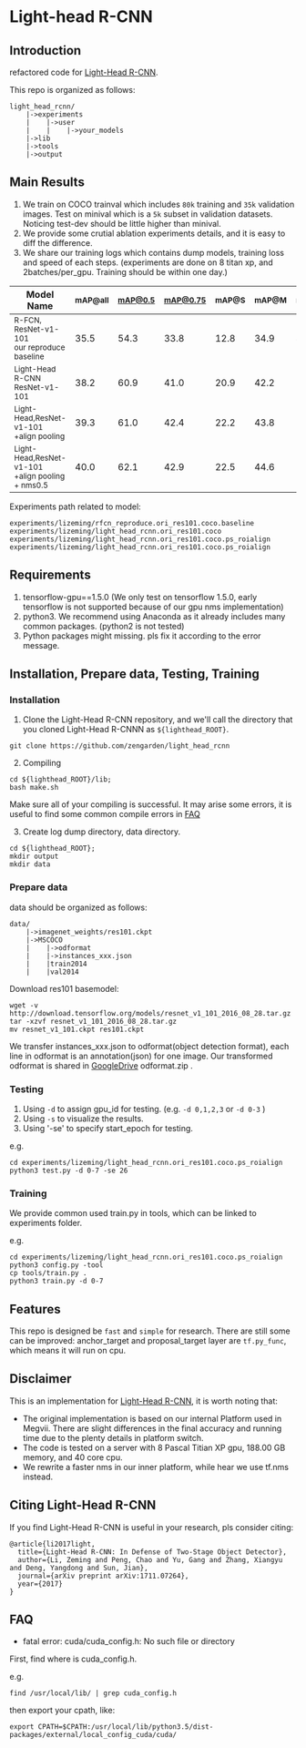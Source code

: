 # Light-head R-CNN


## Introduction
refactored code for [Light-Head R-CNN](https://arxiv.org/abs/1711.07264). 

This repo is organized as follows:

```
light_head_rcnn/
    |->experiments
    |    |->user
    |    |    |->your_models
    |->lib       
    |->tools
    |->output
```

## Main Results
1. We train on COCO trainval which includes `80k` training and `35k` validation images. Test on minival which is a `5k` subset in validation datasets. Noticing test-dev should be little higher than minival.
2. We provide some crutial ablation experiments details, and it is easy to diff the difference.
3. We share our training logs which contains dump models, training loss and speed of each steps. (experiments are done on 8 titan xp, and 2batches/per_gpu. Training should be within one day.)


|         Model Name                                               |<sub>mAP@all</sub>|<sub>mAP@0.5</sub>|<sub>mAP@0.75</sub>|<sub>mAP@S</sub>|<sub>mAP@M</sub>|<sub>mAP@L</sub>| 
|-------------------------------------------------------------     |------------------|------------------|---------          |-------         |-------         |-------         |   
|<sub>R-FCN, ResNet-v1-101 </br> our reproduce baseline</sub>      | 35.5             | 54.3             |   33.8            | 12.8           | 34.9           | 46.1           |   
|<sub>Light-Head R-CNN </br> ResNet-v1-101</sub>                   | 38.2             | 60.9             |   41.0            | 20.9           | 42.2           | 52.8           |   
|<sub>Light-Head,ResNet-v1-101 </br> +align pooling </sub>         | 39.3             | 61.0             |   42.4            | 22.2           | 43.8           | 53.2           |   
|<sub>Light-Head,ResNet-v1-101 </br> +align pooling  + nms0.5</sub>| 40.0             | 62.1             |   42.9            | 22.5           | 44.6           | 54.0           |  

Experiments path related to model:

```
experiments/lizeming/rfcn_reproduce.ori_res101.coco.baseline
experiments/lizeming/light_head_rcnn.ori_res101.coco 
experiments/lizeming/light_head_rcnn.ori_res101.coco.ps_roialign
experiments/lizeming/light_head_rcnn.ori_res101.coco.ps_roialign
```

## Requirements
1. tensorflow-gpu==1.5.0  (We only test on tensorflow 1.5.0, early tensorflow is not supported because of our gpu nms implementation)
2. python3. We recommend using Anaconda as it already includes many common packages. (python2 is not tested)
3. Python packages might missing. pls fix it according to the error message.

## Installation, Prepare data, Testing, Training
### Installation
1. Clone the Light-Head R-CNN repository, and we'll call the directory that you cloned Light-Head R-CNNN as `${lighthead_ROOT}`.

```
git clone https://github.com/zengarden/light_head_rcnn
``` 

2. Compiling

```
cd ${lighthead_ROOT}/lib;
bash make.sh
``` 

Make sure all of your compiling is successful. It may arise some errors, it is useful to find some common compile errors in [FAQ](##FAQ)

3. Create log dump directory, data directory. 

```
cd ${lighthead_ROOT};
mkdir output
mkdir data
``` 

### Prepare data
data should be organized as follows:

```
data/
    |->imagenet_weights/res101.ckpt
    |->MSCOCO
    |    |->odformat
    |    |->instances_xxx.json
    |    |train2014
    |    |val2014
```
Download res101 basemodel:

```
wget -v http://download.tensorflow.org/models/resnet_v1_101_2016_08_28.tar.gz
tar -xzvf resnet_v1_101_2016_08_28.tar.gz
mv resnet_v1_101.ckpt res101.ckpt
``` 

We transfer instances_xxx.json to odformat(object detection format), each line in odformat is an annotation(json) for one image. Our transformed odformat is  shared in [GoogleDrive](https://drive.google.com/open?id=1-Mqj385d_1t4wcmhl25TZO1g-uw5X-xK) odformat.zip .
### Testing

1. Using `-d` to assign gpu_id for testing. (e.g.  `-d 0,1,2,3`   or `-d 0-3` )
2. Using `-s` to visualize the results. 
3. Using '-se' to specify start_epoch for testing.

e.g.

```
cd experiments/lizeming/light_head_rcnn.ori_res101.coco.ps_roialign
python3 test.py -d 0-7 -se 26
``` 

### Training

We provide common used train.py in tools, which can be linked to experiments folder.

e.g.
```
cd experiments/lizeming/light_head_rcnn.ori_res101.coco.ps_roialign
python3 config.py -tool
cp tools/train.py .
python3 train.py -d 0-7
``` 

## Features 
 
This repo is designed be `fast` and `simple` for research. There are still some can be improved: anchor_target and proposal_target layer are `tf.py_func`, which means it will run on cpu. 

## Disclaimer
This is an implementation for [Light-Head R-CNN](https://arxiv.org/abs/1711.07264), it is worth noting that:

* The original implementation is based on our internal Platform used in Megvii. There are slight differences in the final accuracy and running time due to the plenty details in platform switch.
* The code is tested on a server with 8 Pascal Titian XP gpu, 188.00 GB memory, and 40 core cpu.
* We rewrite a faster nms in our inner platform, while hear we use tf.nms instead. 


## Citing Light-Head R-CNN

If you find Light-Head R-CNN is useful in your research, pls consider citing:

```
@article{li2017light,
  title={Light-Head R-CNN: In Defense of Two-Stage Object Detector},
  author={Li, Zeming and Peng, Chao and Yu, Gang and Zhang, Xiangyu and Deng, Yangdong and Sun, Jian},
  journal={arXiv preprint arXiv:1711.07264},
  year={2017}
}
```

## FAQ

* fatal error: cuda/cuda_config.h: No such file or directory

First, find where is cuda_config.h.

e.g.

```
find /usr/local/lib/ | grep cuda_config.h
```

then export your cpath, like:

```
export CPATH=$CPATH:/usr/local/lib/python3.5/dist-packages/external/local_config_cuda/cuda/
```

